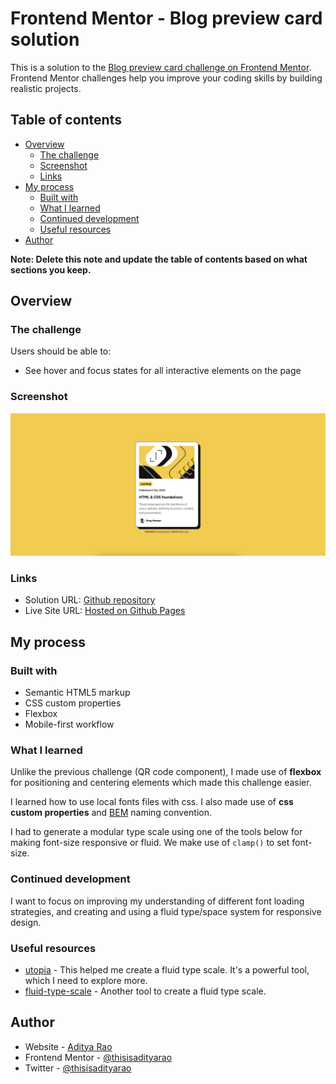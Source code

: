 # Frontend Mentor - Blog preview card solution

This is a solution to the [Blog preview card challenge on Frontend Mentor](https://www.frontendmentor.io/challenges/blog-preview-card-ckPaj01IcS). Frontend Mentor challenges help you improve your coding skills by building realistic projects.

## Table of contents

- [Overview](#overview)
  - [The challenge](#the-challenge)
  - [Screenshot](#screenshot)
  - [Links](#links)
- [My process](#my-process)
  - [Built with](#built-with)
  - [What I learned](#what-i-learned)
  - [Continued development](#continued-development)
  - [Useful resources](#useful-resources)
- [Author](#author)

**Note: Delete this note and update the table of contents based on what sections you keep.**

## Overview

### The challenge

Users should be able to:

- See hover and focus states for all interactive elements on the page

### Screenshot

![](./screenshot.png)

### Links

- Solution URL: [Github repository](https://github.com/thisisadityarao/FM-blog-preview-card)
- Live Site URL: [Hosted on Github Pages](https://thisisadityarao.github.io/FM-blog-preview-card/)

## My process

### Built with

- Semantic HTML5 markup
- CSS custom properties
- Flexbox
- Mobile-first workflow

### What I learned

Unlike the previous challenge (QR code component), I made use of **flexbox** for positioning and centering elements which made this challenge easier.

I learned how to use local fonts files with css. I also made use of **css custom properties** and [BEM](https://getbem.com/) naming convention.

I had to generate a modular type scale using one of the tools below for making font-size responsive or fluid. We make use of `clamp()` to set font-size.

### Continued development

I want to focus on improving my understanding of different font loading strategies, and creating and using a fluid type/space system for responsive design.

### Useful resources

- [utopia](https://utopia.fyi/type/calculator/) - This helped me create a fluid type scale. It's a powerful tool, which I need to explore more.
- [fluid-type-scale](https://www.fluid-type-scale.com/) - Another tool to create a fluid type scale.

## Author

- Website - [Aditya Rao](https://adityarao.netlify.app/)
- Frontend Mentor - [@thisisadityarao](https://www.frontendmentor.io/profile/thisisadityarao)
- Twitter - [@thisisadityarao](https://www.twitter.com/thisisadityarao)
